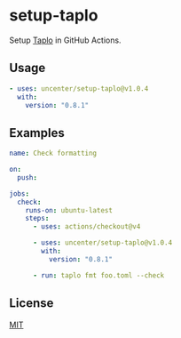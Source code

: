 # setup-taplo

Setup [Taplo](https://taplo.tamasfe.dev/) in GitHub Actions.

## Usage

```yaml
- uses: uncenter/setup-taplo@v1.0.4
  with:
    version: "0.8.1"
```

## Examples

```yaml
name: Check formatting

on:
  push:

jobs:
  check:
    runs-on: ubuntu-latest
    steps:
      - uses: actions/checkout@v4

      - uses: uncenter/setup-taplo@v1.0.4
        with:
          version: "0.8.1"

      - run: taplo fmt foo.toml --check
```

## License

[MIT](LICENSE)
